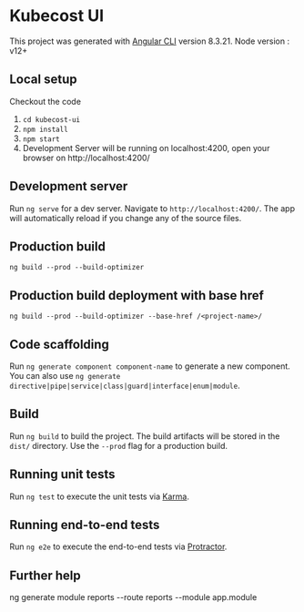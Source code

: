 # Kubecost UI

This project was generated with [Angular CLI](https://github.com/angular/angular-cli) version 8.3.21.
Node version : v12+

## Local setup
Checkout the code 
1. `cd kubecost-ui`
2. `npm install`
3. `npm start`
4. Development Server will be running on localhost:4200, open your browser on http://localhost:4200/

## Development server

Run `ng serve` for a dev server. Navigate to `http://localhost:4200/`. The app will automatically reload if you change any of the source files.

## Production build
`ng build --prod --build-optimizer`

## Production build deployment with base href
`ng build --prod --build-optimizer --base-href /<project-name>/`


## Code scaffolding

Run `ng generate component component-name` to generate a new component. You can also use `ng generate directive|pipe|service|class|guard|interface|enum|module`.

## Build

Run `ng build` to build the project. The build artifacts will be stored in the `dist/` directory. Use the `--prod` flag for a production build.

## Running unit tests

Run `ng test` to execute the unit tests via [Karma](https://karma-runner.github.io).

## Running end-to-end tests

Run `ng e2e` to execute the end-to-end tests via [Protractor](http://www.protractortest.org/).

## Further help

ng generate module reports --route reports --module app.module
